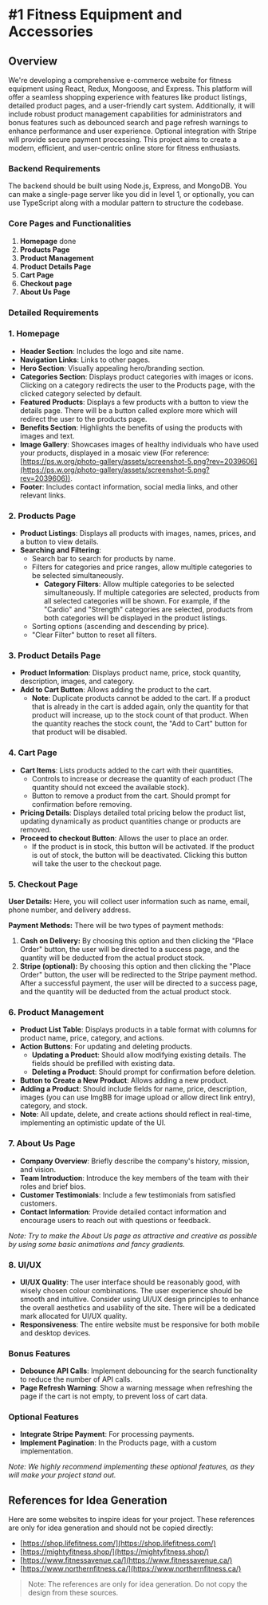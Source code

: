 # #1 Fitness Equipment and Accessories

## Overview

We're developing a comprehensive e-commerce website for fitness equipment using React, Redux, Mongoose, and Express. This platform will offer a seamless shopping experience with features like product listings, detailed product pages, and a user-friendly cart system. Additionally, it will include robust product management capabilities for administrators and bonus features such as debounced search and page refresh warnings to enhance performance and user experience. Optional integration with Stripe will provide secure payment processing. This project aims to create a modern, efficient, and user-centric online store for fitness enthusiasts.

### Backend Requirements

The backend should be built using Node.js, Express, and MongoDB. You can make a single-page server like you did in level 1, or optionally, you can use TypeScript along with a modular pattern to structure the codebase.

### Core Pages and Functionalities

1. **Homepage** done
2. **Products Page**
3. **Product Management**
4. **Product Details Page**
5. **Cart Page**
6. **Checkout page**
7. **About Us Page**

### Detailed Requirements

### 1\. Homepage

- **Header Section**: Includes the logo and site name.
- **Navigation Links**: Links to other pages.
- **Hero Section**: Visually appealing hero/branding section.
- **Categories Section**: Displays product categories with images or icons. Clicking on a category redirects the user to the Products page, with the clicked category selected by default.
- **Featured Products**: Displays a few products with a button to view the details page. There will be a button called explore more which will redirect the user to the products page.
- **Benefits Section**: Highlights the benefits of using the products with images and text.
- **Image Gallery**: Showcases images of healthy individuals who have used your products, displayed in a mosaic view (For reference: [https://ps.w.org/photo-gallery/assets/screenshot-5.png?rev=2039606](https://ps.w.org/photo-gallery/assets/screenshot-5.png?rev=2039606)).
- **Footer**: Includes contact information, social media links, and other relevant links.

### 2\. Products Page

- **Product Listings**: Displays all products with images, names, prices, and a button to view details.
- **Searching and Filtering**:
  - Search bar to search for products by name.
  - Filters for categories and price ranges, allow multiple categories to be selected simultaneously.
    - **Category Filters**: Allow multiple categories to be selected simultaneously. If multiple categories are selected, products from all selected categories will be shown. For example, if the "Cardio" and "Strength" categories are selected, products from both categories will be displayed in the product listings.
  - Sorting options (ascending and descending by price).
  - "Clear Filter" button to reset all filters.

### 3\. Product Details Page

- **Product Information**: Displays product name, price, stock quantity, description, images, and category.
- **Add to Cart Button**: Allows adding the product to the cart.
  - **Note**: Duplicate products cannot be added to the cart. If a product that is already in the cart is added again, only the quantity for that product will increase, up to the stock count of that product. When the quantity reaches the stock count, the "Add to Cart" button for that product will be disabled.

### 4\. Cart Page

- **Cart Items**: Lists products added to the cart with their quantities.
  - Controls to increase or decrease the quantity of each product (The quantity should not exceed the available stock).
  - Button to remove a product from the cart. Should prompt for confirmation before removing.
- **Pricing Details**: Displays detailed total pricing below the product list, updating dynamically as product quantities change or products are removed.
- **Proceed to checkout Button**: Allows the user to place an order.
  - If the product is in stock, this button will be activated. If the product is out of stock, the button will be deactivated. Clicking this button will take the user to the checkout page.

### **5\. Checkout Page**

**User Details:** Here, you will collect user information such as name, email, phone number, and delivery address.

**Payment Methods:** There will be two types of payment methods:

1. **Cash on Delivery:** By choosing this option and then clicking the "Place Order" button, the user will be directed to a success page, and the quantity will be deducted from the actual product stock.
2. **Stripe (optional):** By choosing this option and then clicking the "Place Order" button, the user will be redirected to the Stripe payment method. After a successful payment, the user will be directed to a success page, and the quantity will be deducted from the actual product stock.

### 6\. Product Management

- **Product List Table**: Displays products in a table format with columns for product name, price, category, and actions.
- **Action Buttons**: For updating and deleting products.
  - **Updating a Product**: Should allow modifying existing details. The fields should be prefilled with existing data.
  - **Deleting a Product**: Should prompt for confirmation before deletion.
- **Button to Create a New Product**: Allows adding a new product.
- **Adding a Product**: Should include fields for name, price, description, images (you can use ImgBB for image upload or allow direct link entry), category, and stock.
- **Note**: All update, delete, and create actions should reflect in real-time, implementing an optimistic update of the UI.

### 7\. About Us Page

- **Company Overview**: Briefly describe the company's history, mission, and vision.
- **Team Introduction**: Introduce the key members of the team with their roles and brief bios.
- **Customer Testimonials**: Include a few testimonials from satisfied customers.
- **Contact Information**: Provide detailed contact information and encourage users to reach out with questions or feedback.

_Note: Try to make the About Us page as attractive and creative as possible by using some basic animations and fancy gradients._

### 8\. UI/UX

- **UI/UX Quality**: The user interface should be reasonably good, with wisely chosen colour combinations. The user experience should be smooth and intuitive. Consider using UI/UX design principles to enhance the overall aesthetics and usability of the site. There will be a dedicated mark allocated for UI/UX quality.
- **Responsiveness**: The entire website must be responsive for both mobile and desktop devices.

### Bonus Features

- **Debounce API Calls**: Implement debouncing for the search functionality to reduce the number of API calls.
- **Page Refresh Warning**: Show a warning message when refreshing the page if the cart is not empty, to prevent loss of cart data.

### Optional Features

- **Integrate Stripe Payment**: For processing payments.
- **Implement Pagination**: In the Products page, with a custom implementation.

_Note: We highly recommend implementing these optional features, as they will make your project stand out._

###

## References for Idea Generation

Here are some websites to inspire ideas for your project. These references are only for idea generation and should not be copied directly:

- [https://shop.lifefitness.com/](https://shop.lifefitness.com/)
- [https://mightyfitness.shop/](https://mightyfitness.shop/)
- [https://www.fitnessavenue.ca/](https://www.fitnessavenue.ca/)
- [https://www.northernfitness.ca/](https://www.northernfitness.ca/)

> Note: The references are only for idea generation. Do not copy the design from these sources.
